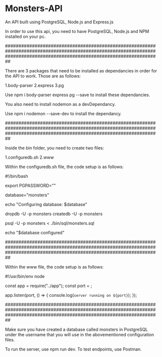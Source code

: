 # Monsters-API
An API built using PostgreSQL, Node.js and Express.js

In order to use this api, you need to have PostgreSQL, Node.js and NPM installed on your pc.

##########################################################################################################################################################################

There are 3 packages that need to be installed as dependancies in order for the API to work.
Those are as follows:

1.body-parser
2.express
3.pg

Use npm i body-parser express pg --save to install these dependancies.

You also need to install nodemon as a devDependancy.

Use npm i nodemon --save-dev to install the dependancy.

##########################################################################################################################################################################

Inside the bin folder, you need to create two files:

1.configuredb.sh
2.www

Within the configuredb.sh file, the code setup is as follows:

#!/bin/bash

export PGPASSWORD="<your psql user password>"

database="monsters"

echo "Configuring database: $database"

dropdb  -U <your psql username>  -p <your psql port> monsters
createdb  -U <your psql username>  -p <your psql port> monsters


psql  -U <your psql username>  -p <your psql port> monsters < ./bin/sql/monsters.sql

echo "$database configured"
                        
##########################################################################################################################################################################

Within the www file,  the code setup is as follows:
                                                                                    
#!/usr/bin/env node

const app = require("../app");
const port = <your port number for localhost>;

app.listen(port, () => {
  console.log(`server running on ${port}`);
});

##########################################################################################################################################################################
  
Make sure you have created a database called monsters in PostgreSQL under the username that you will use in the abovementioned configuration files.

To run the server, use npm run dev.
To test endpoints, use Postman.


